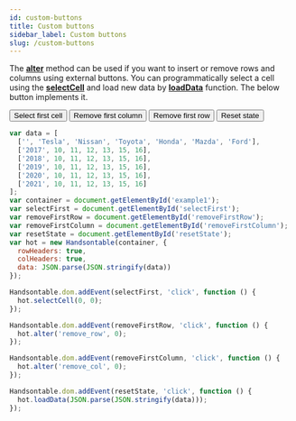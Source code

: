 ```yaml
---
id: custom-buttons
title: Custom buttons
sidebar_label: Custom buttons
slug: /custom-buttons
---
```


The **[alter](api/core.md#alter)** method can be used if you want to insert or remove rows and columns using external buttons. You can programmatically select a cell using the **[selectCell](api/core.md#selectCell)** and load new data by **[loadData](api/core.md#loadData)** function. The below button implements it.

<p>
  <button id="selectFirst">Select first cell</button>
  <button id="removeFirstColumn">Remove first column</button>
  <button id="removeFirstRow">Remove first row</button>
  <button id="resetState">Reset state</button>
</p>

```js hot-preview=example1,hot
var data = [
  ['', 'Tesla', 'Nissan', 'Toyota', 'Honda', 'Mazda', 'Ford'],
  ['2017', 10, 11, 12, 13, 15, 16],
  ['2018', 10, 11, 12, 13, 15, 16],
  ['2019', 10, 11, 12, 13, 15, 16],
  ['2020', 10, 11, 12, 13, 15, 16],
  ['2021', 10, 11, 12, 13, 15, 16]
];
var container = document.getElementById('example1');
var selectFirst = document.getElementById('selectFirst');
var removeFirstRow = document.getElementById('removeFirstRow');
var removeFirstColumn = document.getElementById('removeFirstColumn');
var resetState = document.getElementById('resetState');
var hot = new Handsontable(container, {
  rowHeaders: true,
  colHeaders: true,
  data: JSON.parse(JSON.stringify(data))
});

Handsontable.dom.addEvent(selectFirst, 'click', function () {
  hot.selectCell(0, 0);
});

Handsontable.dom.addEvent(removeFirstRow, 'click', function () {
  hot.alter('remove_row', 0);
});

Handsontable.dom.addEvent(removeFirstColumn, 'click', function () {
  hot.alter('remove_col', 0);
});

Handsontable.dom.addEvent(resetState, 'click', function () {
  hot.loadData(JSON.parse(JSON.stringify(data)));
});
```
